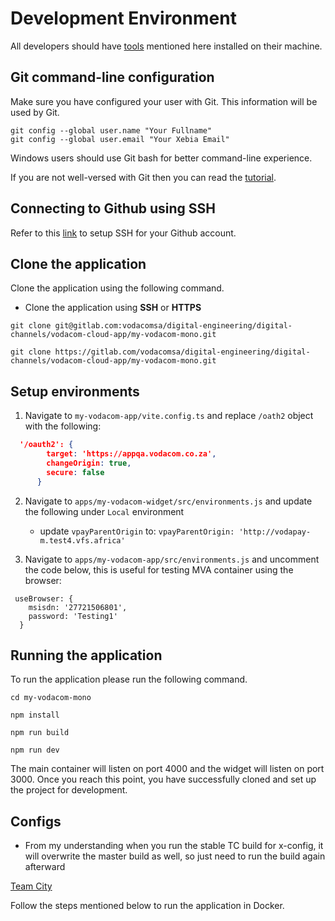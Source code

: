 # Development Environment

All developers should have [tools](./01-tools) mentioned here installed on their machine.

## Git command-line configuration

Make sure you have configured your user with Git. This information will be used by Git.

```
git config --global user.name "Your Fullname"
git config --global user.email "Your Xebia Email"
```

Windows users should use Git bash for better command-line experience.

If you are not well-versed with Git then you can read the [tutorial](https://github.com/shekhargulati/git-the-missing-tutorial).

## Connecting to Github using SSH

Refer to this [link](https://docs.github.com/en/free-pro-team@latest/github/authenticating-to-github/connecting-to-github-with-ssh) to setup SSH for your Github account.

## Clone the application

Clone the application using the following command.


- Clone the application using **SSH** or **HTTPS**

```
git clone git@gitlab.com:vodacomsa/digital-engineering/digital-channels/vodacom-cloud-app/my-vodacom-mono.git
```

```
git clone https://gitlab.com/vodacomsa/digital-engineering/digital-channels/vodacom-cloud-app/my-vodacom-mono.git
```


## Setup environments

1. Navigate to `my-vodacom-app/vite.config.ts` and replace `/oath2` object with the following:
   

```json
  '/oauth2': {
        target: 'https://appqa.vodacom.co.za',
        changeOrigin: true,
        secure: false
      }
```



2. Navigate to `apps/my-vodacom-widget/src/environments.js` and update the following under `Local` environment

   
   -  update `vpayParentOrigin`  to: `vpayParentOrigin: 'http://vodapay-m.test4.vfs.africa'`
  
     
3. Navigate to `apps/my-vodacom-app/src/environments.js` and uncomment the code below, this is useful for testing MVA container using the browser:


  ```
   useBrowser: {
      msisdn: '27721506801',
      password: 'Testing1'
    }
```
## Running the application

To run the application please run the following command.

```
cd my-vodacom-mono
```

```
npm install
```

```
npm run build
```

```
npm run dev
```


The main container will listen on port 4000 and the widget will listen on port 3000. Once you reach this point, you have successfully cloned and set up the project for development.

## Configs

- From my understanding when you run the stable TC build for x-config, it will overwrite the master build as well, so just need to run the build again afterward

[Team City](https://teamcity.orbit.prod.vodacom.co.za/project/VodacomMobileBuilds_MyVodacomXConfig?mode=builds)

Follow the steps mentioned below to run the application in Docker.
